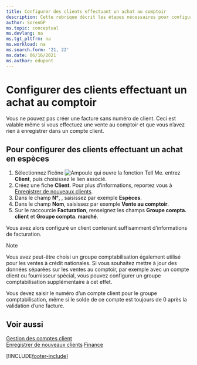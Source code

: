 ```yaml
---
title: Configurer des clients effectuant un achat au comptoir
description: Cette rubrique décrit les étapes nécessaires pour configurer la facture avec un numéro de client pour les clients qui paient en espèces.
author: SorenGP
ms.topic: conceptual
ms.devlang: na
ms.tgt_pltfrm: na
ms.workload: na
ms.search.form: '21, 22'
ms.date: 06/16/2021
ms.author: edupont
---
```

# <a name="set-up-cash-customers"></a>Configurer des clients effectuant un achat au comptoir

Vous ne pouvez pas créer une facture sans numéro de client. Ceci est valable même si vous effectuez une vente au comptoir et que vous n’avez rien à enregistrer dans un compte client.  

## <a name="to-set-up-a-cash-customer"></a>Pour configurer des clients effectuant un achat en espèces

1. Sélectionnez l’icône ![Ampoule qui ouvre la fonction Tell Me.](media/ui-search/search_small.png "Dites-moi ce que vous voulez faire") entrez **Client**, puis choisissez le lien associé.  
2. Créez une fiche **Client**. Pour plus d’informations, reportez vous à [Enregistrer de nouveaux clients](sales-how-register-new-customers.md).
3. Dans le champ **N°**, , saisissez par exemple **Espèces**.  
4. Dans le champ **Nom**, saisissez par exemple **Vente au comptoir**.  
5. Sur le raccourcie **Facturation**, renseignez les champs **Groupe compta. client** et **Groupe compta. marché**.  

 Vous avez alors configuré un client contenant suffisamment d’informations de facturation.  

> [!NOTE]  
> Vous avez peut-être choisi un groupe comptabilisation également utilisé pour les ventes à crédit nationales. Si vous souhaitez mettre à jour des données séparées sur les ventes au comptoir, par exemple avec un compte client ou fournisseur spécial, vous pouvez configurer un groupe comptabilisation supplémentaire à cet effet.  
>
> Vous devez saisir le numéro d’un compte client pour le groupe comptabilisation, même si le solde de ce compte est toujours de 0 après la validation d’une facture.  

## <a name="see-also"></a>Voir aussi

[Gestion des comptes client](receivables-manage-receivables.md)  
[Enregistrer de nouveaux clients](sales-how-register-new-customers.md)
[Finance](finance.md)  



[!INCLUDE[footer-include](includes/footer-banner.md)]
